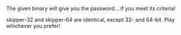 The given binary will give you the password... if you meet its criteria!

skipper-32 and skipper-64 are identical, except 32- and 64-bit. Play whichever you prefer!
